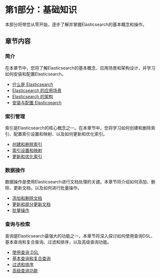 
# 第1部分：基础知识

本部分将带您从零开始，逐步了解并掌握Elasticsearch的基本概念和操作。

## 章节内容

### 简介

在本章节中，您将了解Elasticsearch的基本概念、应用场景和架构设计，并学习如何安装和配置Elasticsearch。
- [什么是 Elasticsearch](basics/what-is-elasticsearch.md)
- [Elasticsearch 的应用场景](basics/use-cases.md)
- [Elasticsearch 的架构](basics/architecture.md)
- [安装与配置 Elasticsearch](basics/installation-and-configuration.md)

### 索引管理

索引是Elasticsearch的核心概念之一。在本章节中，您将学习如何创建和删除索引、配置索引设置和映射、以及如何更新和优化索引。
- [创建和删除索引](basics/creating-deleting-indices.md)
- [索引设置和映射](basics/index-settings-mappings.md)
- [更新和优化索引](basics/updating-optimizing-indices.md)

### 数据操作

数据操作是使用Elasticsearch进行文档处理的关键。本章节将介绍如何添加、删除、更新文档，以及如何进行批量操作。
- [添加和删除文档](basics/adding-deleting-documents.md)
- [更新和部分更新文档](basics/updating-partial-updates.md)
- [批量操作](basics/bulk-operations.md)

### 查询与检索

查询是Elasticsearch最强大的功能之一。本章节将深入探讨如何使用查询DSL、基本查询和复合查询、过滤和排序，以及高级查询功能。
- [使用查询 DSL](basics/query-dsl.md)
- [基本查询和复合查询](basics/basic-compound-queries.md)
- [过滤和排序](basics/filtering-sorting.md)
- [高级查询功能](basics/advanced-query-features.md)

